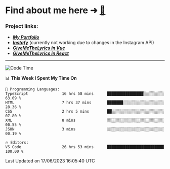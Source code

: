 # Find about me here ➜ [🧑](https://pauabella.dev)

### Project links:
- ***[My Portfolio](https://pauabella.dev)***
- ***[Instafy](https://instafy.me)*** (currently not working due to changes in the Instagram API)
- ***[GiveMeTheLyrics in Vue](https://lyrics.pauabella.dev)***
- ***[GiveMeTheLyrics in React](https://pauabella.dev/GiveMeTheLyrics)***

---
<!--START_SECTION:waka-->
![Code Time](http://img.shields.io/badge/Code%20Time-2%2C246%20hrs%2034%20mins-blue)

📊 **This Week I Spent My Time On** 

```text
💬 Programming Languages: 
TypeScript               16 hrs 58 mins      ████████████████░░░░░░░░░   63.09 % 
HTML                     7 hrs 37 mins       ███████░░░░░░░░░░░░░░░░░░   28.36 % 
CSS                      2 hrs 5 mins        ██░░░░░░░░░░░░░░░░░░░░░░░   07.80 % 
XML                      8 mins              ░░░░░░░░░░░░░░░░░░░░░░░░░   00.55 % 
JSON                     3 mins              ░░░░░░░░░░░░░░░░░░░░░░░░░   00.19 % 

🔥 Editors: 
VS Code                  26 hrs 53 mins      █████████████████████████   100.00 % 
```


 Last Updated on 17/06/2023 16:05:40 UTC
<!--END_SECTION:waka-->
